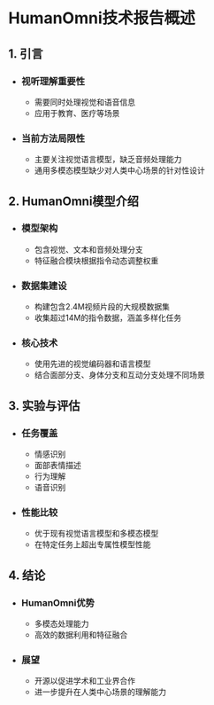 # HumanOmni技术报告概述

## 1. 引言
- ### 视听理解重要性
  - 需要同时处理视觉和语音信息
  - 应用于教育、医疗等场景
- ### 当前方法局限性
  - 主要关注视觉语言模型，缺乏音频处理能力
  - 通用多模态模型缺少对人类中心场景的针对性设计

## 2. HumanOmni模型介绍
- ### 模型架构
  - 包含视觉、文本和音频处理分支
  - 特征融合模块根据指令动态调整权重
- ### 数据集建设
  - 构建包含2.4M视频片段的大规模数据集
  - 收集超过14M的指令数据，涵盖多样化任务
- ### 核心技术
  - 使用先进的视觉编码器和语言模型
  - 结合面部分支、身体分支和互动分支处理不同场景

## 3. 实验与评估
- ### 任务覆盖
  - 情感识别
  - 面部表情描述
  - 行为理解
  - 语音识别
- ### 性能比较
  - 优于现有视觉语言模型和多模态模型
  - 在特定任务上超出专属性模型性能

## 4. 结论
- ### HumanOmni优势
  - 多模态处理能力
  - 高效的数据利用和特征融合
- ### 展望
  - 开源以促进学术和工业界合作
  - 进一步提升在人类中心场景的理解能力
